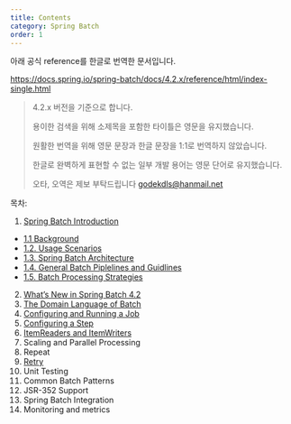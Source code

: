 ```yaml
---
title: Contents
category: Spring Batch
order: 1
---
```


아래 공식 reference를 한글로 번역한 문서입니다.

https://docs.spring.io/spring-batch/docs/4.2.x/reference/html/index-single.html

> 4.2.x 버전을 기준으로 합니다.
>
> 용이한 검색을 위해 소제목을 포함한 타이틀은 영문을 유지했습니다.
>
> 원활한 번역을 위해 영문 문장과 한글 문장을 1:1로 번역하지 않았습니다.
>
> 한글로 완벽하게 표현할 수 없는 일부 개발 용어는 영문 단어로 유지했습니다.
>
> 오타, 오역은 제보 부탁드립니다 godekdls@hanmail.net

목차:

1. [Spring Batch Introduction](https://godekdls.github.io/Spring%20Batch/introduction/)
 - [1.1 Background](https://godekdls.github.io/Spring%20Batch/introduction/#11-background)
 - [1.2. Usage Scenarios](https://godekdls.github.io/Spring%20Batch/introduction/#12-usage-scenarios)
 - [1.3. Spring Batch Architecture](https://godekdls.github.io/Spring%20Batch/introduction/#13-Spring-batch-architecture)
 - [1.4. General Batch Piplelines and Guidlines](https://godekdls.github.io/Spring%20Batch/introduction/#14-general-batch-piplelines-and-guidlines)
 - [1.5. Batch Processing Strategies](https://godekdls.github.io/Spring%20Batch/introduction/#15-batch-processing-strategies)
2. [What’s New in Spring Batch 4.2](https://godekdls.github.io/Spring%20Batch/whatsnew/)
3. [The Domain Language of Batch](https://godekdls.github.io/Spring%20Batch/domainlanguage/)
4. [Configuring and Running a Job](https://godekdls.github.io/Spring%20Batch/configuringandrunningajob/)
5. [Configuring a Step](https://godekdls.github.io/Spring%20Batch/configuringastep/)
6. [ItemReaders and ItemWriters](https://godekdls.github.io/Spring%20Batch/itemreadersanditemwriters/)
7. Scaling and Parallel Processing
8. Repeat
9. [Retry](https://godekdls.github.io/Spring%20Batch/retry/)
10. Unit Testing
11. Common Batch Patterns
12. JSR-352 Support
13. Spring Batch Integration
14. Monitoring and metrics

